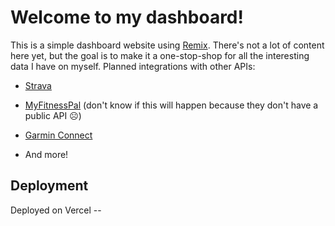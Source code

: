 # Welcome to my dashboard!

This is a simple dashboard website using [Remix](https://remix.run/). There's not a lot of content here yet, but the goal is to make it a one-stop-shop for all the interesting data I have on myself. Planned integrations with other APIs:

- [Strava](https://www.strava.com/)

- [MyFitnessPal](https://www.myfitnesspal.com/) (don't know if this will happen because they don't have a public API ☹️)

- [Garmin Connect](https://connect.garmin.com/)

- And more!

## Deployment

Deployed on Vercel -- [](dashboard-crvlwanek.vercel.app)
